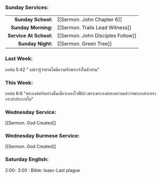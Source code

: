 ### Sunday Services:
|                     |     |
| -------------------:|:--- |
|  **Sunday School:** |  [[Sermon. John Chapter 6]]   |
| **Sunday Morning:** |  [[Sermon. Trails Lead Witness]]   |
| **Service At School:**  |  [[Sermon. John Disciples Follow]]   |
| **Sunday Night:**  | [[Sermon. Green Tree]] |
### Last Week: 
ยอห์น 5:42 " แต่เรารู้ว่าท่านไม่มีความรักพระเจ้าในตัวท่าน"
### This Week:
ยอห์น 6:6 "พระองค์ตรัสอย่างนั้นเพื่อจะลองใจฟีลิป เพราะพระองค์ทรงทราบแล้วว่าพระองค์จะทรงกระทำประการใด"
### Wednesday Service:
[[Sermon. God Created]]
### Wednesday Burmese Service:
[[Sermon. God Created]]
### Saturday English:
2:00- 3:00 : Bible: Isaac-Last plague
